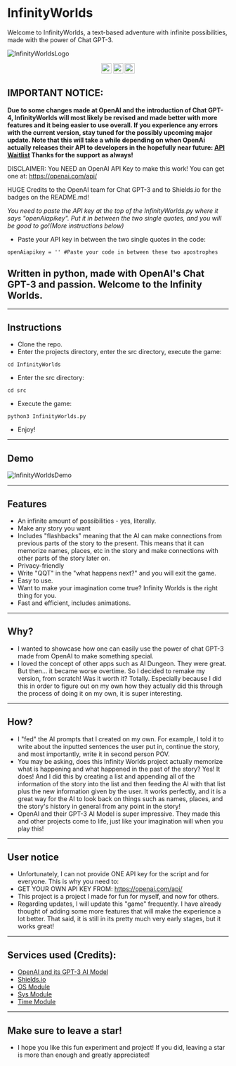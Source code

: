 # InfinityWorlds
Welcome to InfinityWorlds, a text-based adventure with infinite possibilities, made with the power of Chat GPT-3.

![InfinityWorldsLogo](https://user-images.githubusercontent.com/116693779/212456772-3084af4b-cbe2-44c9-b356-7268b88faa0e.png)

<p align="center">
	<img src="https://img.shields.io/badge/license-GPL%203.0-brightgreen"
		height="23">
	<img src="https://img.shields.io/badge/Creator-PatzEdi-brightgreen"
		height="23">
	<img src="https://img.shields.io/badge/Latest%20Version-V%201.0-brightgreen"
		height="23">
</p>

## **IMPORTANT NOTICE:**
**Due to some changes made at OpenAI and the introduction of Chat GPT-4, InfinityWorlds will most likely be revised and made better with more features and it being easier to use overall. If you experience any errors with the current version, stay tuned for the possibly upcoming major update. Note that this will take a while depending on when OpenAi actually releases their API to developers in the hopefully near future: [API Waitlist](https://openai.com/waitlist/gpt-4-api) Thanks for the support as always!**

DISCLAIMER: You NEED an OpenAI API Key to make this work! You can get one at:  https://openai.com/api/ 

HUGE Credits to the OpenAI team for Chat GPT-3 and to Shields.io for the badges on the README.md!

*You need to paste the API key at the top of the InfinityWorlds.py where it says "openAiapikey". Put it in between the two single quotes, and you will be good to go!(More instructions below)*

- Paste your API key in between the two single quotes in the code:
```
openAiapikey = '' #Paste your code in between these two apostrophes
```

## **Written in python, made with OpenAI's Chat GPT-3 and passion. Welcome to the Infinity Worlds.**

____________________________________________________________________________
## **Instructions**
- Clone the repo.
- Enter the projects directory, enter the src directory, execute the game:
```
cd InfinityWorlds
```
- Enter the src directory:
```
cd src
```
- Execute the game:
```
python3 InfinityWorlds.py
```
- Enjoy!
____________________________________________________________________________
## **Demo**
![InfinityWorldsDemo](https://user-images.githubusercontent.com/116693779/212456797-8566fa9e-6bba-4cd6-89e4-db7294a951e0.gif)
____________________________________________________________________________
## **Features**
- An infinite amount of possibilities - yes, literally.
- Make any story you want
- Includes "flashbacks" meaning that the AI can make connections from previous parts of the story to the present. This means that it can memorize names, places, etc in the story and make connections with other parts of the story later on.
- Privacy-friendly
- Write "QQT" in the "what happens next?" and you will exit the game.
- Easy to use.
- Want to make your imagination come true? Infinity Worlds is the right thing for you.
- Fast and efficient, includes animations. 
____________________________________________________________________________
## **Why?**
- I wanted to showcase how one can easily use the power of chat GPT-3 made from OpenAI to make something special. 
- I loved the concept of other apps such as AI Dungeon. They were great. But then... it became worse overtime. So I decided to remake my version, from scratch! Was it worth it? Totally. Especially because I did this in order to figure out on my own how they actually did this through the process of doing it on my own, it is super interesting.
____________________________________________________________________________
## **How?**
- I "fed" the AI prompts that I created on my own. For example, I told it to write about the inputted sentences the user put in, continue the story, and most importantly, write it in second person POV.
- You may be asking, does this Infinity Worlds project actually memorize what is happening and what happened in the past of the story? Yes! It does! And I did this by creating a list and appending all of the information of the story into the list and then feeding the AI with that list plus the new information given by the user. It works perfectly, and it is a great way for the AI to look back on things such as names, places, and the story's history in general from any point in the story!
- OpenAI and their GPT-3 AI Model is super impressive. They made this and other projects come to life, just like your imagination will when you play this!
____________________________________________________________________________
## **User notice**
- Unfortunately, I can not provide ONE API key for the script and for everyone. This is why you need to:
- GET YOUR OWN API KEY FROM: https://openai.com/api/
- This project is a project I made for fun for myself, and now for others.
- Regarding updates, I will update this "game" frequently. I have already thought of adding some more features that will make the experience a lot better. That said, it is still in its pretty much very early stages, but it works great!
____________________________________________________________________________
## **Services used (Credits):**
- [OpenAI and its GPT-3 AI Model](https://openai.com/)
- [Shields.io](shields.io)
- [OS Module](https://docs.python.org/3/library/os.html)
- [Sys Module](https://docs.python.org/3/library/sys.html)
- [Time Module](https://docs.python.org/3/library/time.html)
____________________________________________________________________________
## **Make sure to leave a star!**
- I hope you like this fun experiment and project! If you did, leaving a star is more than enough and greatly appreciated!
